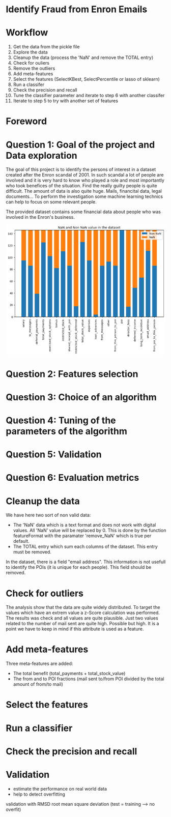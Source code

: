 # Identify Fraud from Enron Emails

# Workflow
1) Get the data from the pickle file
2) Explore the data
3) Cleanup the data (process the 'NaN' and remove the TOTAL entry)
4) Check for ouliers
5) Remove the outliers
6) Add meta-features
7) Select the features (SelectKBest, SelectPercentile or lasso of sklearn)
8) Run a classifer
9) Check the precision and recall 
10) Tune the classifier parameter and iterate to step 6 with another classifer
11) Iterate to step 5 to try with another set of features

# Foreword
# Question 1: Goal of the project and Data exploration
The goal of this project is to identify the persons of interest in a dataset created after the Enron scandal of 2001. In such scandal a lot of people are involved and it is very hard to know who played a role and most importantly who took benefices of the situation. Find the really guilty people is quite difficult. The amount of data is also quite huge. Mails, financital data, legal documents... To perform the investigation some machine learning technics can help to focus on some relevant people.

The provided dataset contains some financial data about people who was involved in the Enron's business. 

![NaN vs Non NaN Values](./NaN_Value.png)

# Question 2: Features selection
# Question 3: Choice of an algorithm
# Question 4: Tuning of the parameters of the algorithm
# Question 5: Validation
# Question 6: Evaluation metrics

# Cleanup the data
We have here two sort of non valid data:
- The 'NaN' data which is a text format and does not work with digital values. All 'NaN' value will be replaced by 0. This is done by the function featureFormat with the paramater 'remove_NaN' which is true per default.  
- The TOTAL entry which sum each columns of the dataset. This entry must be removed.

In the dataset, there is a field "email address". This information is not usefull to identify the POIs (it is unique for each people). This field should be removed.

# Check for outliers
The analysis show that the data are quite widely distributed. To target the values which have an extrem value a z-Score calculation was performed. The results was check and all values are quite plausible. Just two values related to the number of mail sent are quite high. Possible but high. It is a point we have to keep in mind if this attribute is used as a feature.

# Add meta-features
Three meta-features are added:
- The total benefit (total_payments + total_stock_value)
- The from and to POI fractions (mail sent to/from POI divided by the total amount of from/to mail)

# Select the features
# Run a classifier
# Check the precision and recall 
# Validation
- estimate the performance on real world data
- help to detect overfitting

validation with RMSD root mean square deviation (test = training --> no overfit)
